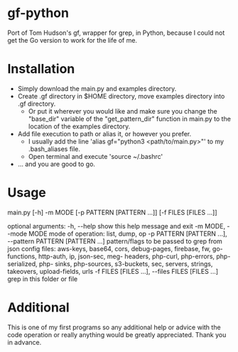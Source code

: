 # gf-python
Port of Tom Hudson's gf, wrapper for grep, in Python, because I could not get the Go version to work for the life of me.


# Installation
- Simply download the main.py and examples directory.
- Create .gf directory in $HOME directory, move examples directory into .gf directory.
  - Or put it wherever you would like and make sure you change the "base_dir" variable of the "get_pattern_dir" function in     main.py to the location of the examples directory.
- Add file execution to path or alias it, or however you prefer.
  - I usually add the line 'alias gf="python3 <path/to/main.py>"' to my .bash_aliases file.
  - Open terminal and execute 'source ~/.bashrc'
- ... and you are good to go.

# Usage
main.py [-h] -m MODE [-p PATTERN [PATTERN ...]] [-f FILES [FILES ...]]

optional arguments:
  -h, --help            show this help message and exit
  -m MODE, --mode MODE  mode of operation: list, dump, op
  -p PATTERN [PATTERN ...], --pattern PATTERN [PATTERN ...]
                        pattern/flags to be passed to grep from json config
                        files: aws-keys, base64, cors, debug-pages, firebase,
                        fw, go-functions, http-auth, ip, json-sec, meg-
                        headers, php-curl, php-errors, php-serialized, php-
                        sinks, php-sources, s3-buckets, sec, servers, strings,
                        takeovers, upload-fields, urls
  -f FILES [FILES ...], --files FILES [FILES ...]
                        grep in this folder or file
                        
# Additional
This is one of my first programs so any additional help or advice with the code operation or really anything would be greatly appreciated. Thank you in advance.

